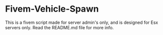 # Fivem-Vehicle-Spawn
This is a fivem script made for server admin's only, and is designed for Esx servers only. Read the README.md file for more info.
